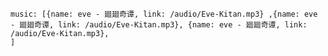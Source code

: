 
<!-- <Audio name="eve - 廻廻奇谭" link="/audio/Eve-Kitan.mp3"/> -->


```component Audio
music: [{name: eve - 廻廻奇谭, link: /audio/Eve-Kitan.mp3} ,{name: eve - 廻廻奇谭, link: /audio/Eve-Kitan.mp3}, {name: eve - 廻廻奇谭, link: /audio/Eve-Kitan.mp3},
]
```